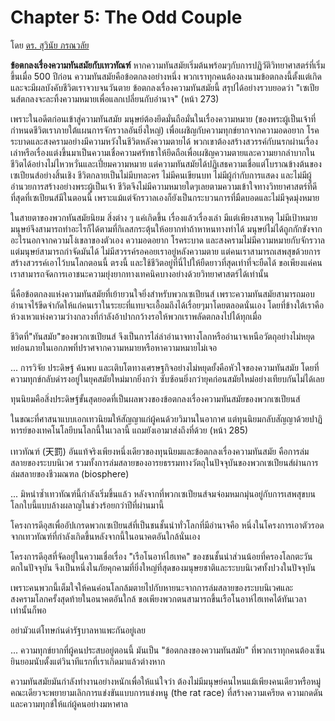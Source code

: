 Chapter 5: The Odd Couple
===
โดย [ดร. สุวินัย ภรณวลัย](https://www.facebook.com/suvinaip/posts/2405168549520272?hc_location=ufi)

**ข้อตกลงเรื่องความทันสมัยกับเทวทัณฑ์** หากความทันสมัยเริ่มต้นพร้อมๆกับการปฏิวัติวิทยาศาสตร์ที่เริ่มขึ้นเมื่อ 500 ปีก่อน ความทันสมัยคือข้อตกลงอย่างหนึ่ง พวกเราทุกคนต้องลงนามข้อตกลงนี้ตั้งแต่เกิดและจะมีผลบังคับชีวิตเราจวบจนวันตาย ข้อตกลงเรื่องความทันสมัยนี้ สรุปได้อย่างรวบยอดว่า "เซเปียนส์ตกลงจะละทิ้งความหมายเพื่อแลกเปลี่ยนกับอำนาจ" (หน้า 273)

เพราะในอดีตก่อนเข้าสู่ความทันสมัย มนุษย์ต้องยึดมั่นถือมั่นในเรื่องความหมาย (ของพระผู้เป็นเจ้าที่กำหนดชีวิตเราภายใต้แผนการจักรวาลอันยิ่งใหญ่) เพื่อเผชิญกับความทุกข์ยากจากความอดอยาก โรคระบาดและสงครามอย่างมีความหวังในชีวิตหลังความตายได้ พวกเขาต้องสร้างสวรรค์กับนรกผ่านเรื่องเล่าหรือเรื่องแต่งขึ้นมาเป็นความเชื่อความศรัทธาให้ยึดถือเพื่อเผชิญความตายและความยากลำบากในชีวิตได้อย่างไม่ไหวหวั่นและเปี่ยมความหมาย แต่ความทันสมัยได้ปฏิเสธความเชื่อแต่โบราณข้างต้นของเซเปียนส์อย่างสิ้นเชิง  ชีวิตกลายเป็นไม่มีบทละคร ไม่มีคนเขียนบท ไม่มีผู้กำกับการแสดง และไม่มีผู้อำนวยการสร้างอย่างพระผู้เป็นเจ้า ชีวิตจึงไม่มีความหมายใดๆเลยตามความเข้าใจทางวิทยาศาสตร์ที่ดีที่สุดที่เซเปียนส์มีในตอนนี้ เพราะแม้แต่จักรวาลเองก็ยังเป็นกระบวนการที่มืดบอดและไม่มีจุดมุ่งหมาย

ในสายตาของพวกทันสมัยนิยม สิ่งต่าง ๆ แค่เกิดขึ้น เรื่องแล้วเรื่องเล่า มีแต่เพียงสาเหตุ ไม่มีเป้าหมาย
มนุษย์จึงสามารถทำอะไรก็ได้ตามที่กิเลสกระตุ้นให้อยากทำถ้าหาหนทางทำได้ มนุษย์ไม่ได้ถูกกักขังจากอะไรนอกจากความโง่เขลาของตัวเอง ความอดอยาก โรคระบาด และสงครามไม่มีความหมายกับจักรวาล แต่มนุษย์สามารถกำจัดมันได้ ไม่มีสวรรค์รอคอยเราอยู่หลังความตาย แต่คนเราสามารถเสพสุขด้วยการสร้างสวรรค์เอาไว้บนโลกตอนนี้ ตรงนี้ และใช้ชีวิตอยู่ที่นี่ไปให้ยืดยาวที่สุดเท่าที่จะยืดได้ ขอเพียงแค่คนเราสามารถจัดการเอาชนะความยุ่งยากทางเทคนิคบางอย่างด้วยวิทยาศาสตร์ได้เท่านั้น

นี่คือข้อตกลงแห่งความทันสมัยที่เย้ายวนใจยิ่งสำหรับพวกเซเปียนส์ เพราะความทันสมัยสามารถมอบอำนาจไร้ขีดจำกัดให้แก่คนเราในระยะที่แทบจะเอื้อมถึงได้เรื่อยๆมาโดยตลอดนั่นเอง โดยที่ข้างใต้เราคือห้วงเหวแห่งความว่างกลวงที่กำลังอ้าปากกว้างรอให้พวกเราพลัดตกลงไปได้ทุกเมื่อ

ชีวิตที่"ทันสมัย"ของพวกเซเปียนส์ จึงเป็นการไล่ล่าอำนาจทางโลกหรืออำนาจเหนือวัตถุอย่างไม่หยุดหย่อนภายในเอกภพที่ปราศจากความหมายหรือหาความหมายไม่เจอ

... การวิจัย ประดิษฐ์ ค้นพบ และเติบโตทางเศรษฐกิจอย่างไม่หยุดยั้งคือหัวใจของความทันสมัย โดยที่ความทุกข์กลับดำรงอยู่ในยุคสมัยใหม่มากยิ่งกว่า ซับซ้อนยิ่งกว่ายุคก่อนสมัยใหม่อย่างเทียบกันไม่ได้เลย

ทุนนิยมคือสิ่งประดิษฐ์ขั้นสุดยอดที่เป็นผลพวงของข้อตกลงเรื่องความทันสมัยของพวกเซเปียนส์

ในขณะที่ศาสนาแบบเอกเทวนิยมให้สัญญาแก่ผู้คนด้วยวิมานในอากาศ
แต่ทุนนิยมกลับสัญญาด้วยปาฏิหารย์ของเทคโนโลยีบนโลกนี้ในเวลานี้ แถมยังเอามาส่งถึงที่ด้วย (หน้า 285)

เทวทัณฑ์ (天罰) อันแท้จริงเพียงหนึ่งเดียวของทุนนิยมและข้อตกลงเรื่องความทันสมัย คือการล่มสลายของระบบนิเวศ รวมทั้งการล่มสลายของอารยธรรมทางวัตถุในปัจจุบันของพวกเซเปียนส์ผ่านการล่มสลายของชีวมณฑล (biosphere)

... มิหนำซ้ำเทวทัณฑ์นี้กำลังเริ่มขึ้นแล้ว หลังจากที่พวกเซเปียนส์จมจ่อมหมกมุ่นอยู่กับการเสพสุขบนโลกใบนี้แบบล้างผลาญในช่วงร้อยกว่าปีที่ผ่านมานี้

โครงการดีอุสเพื่ออัปเกรดพวกเซเปียนส์ที่เป็นชนชั้นนำทั่วโลกที่มีอำนาจคือ หนึ่งในโครงการเอาตัวรอดจากเทวทัณฑ์ที่กำลังเกิดขึ้นหลังจากนี้ในอนาคตอันใกล้นั่นเอง

โครงการดีอุสที่จัดอยู่ในความเชื่อเรื่อง "เรือโนอาห์ไฮเทค" ของชนชั้นนำส่วนน้อยที่ครองโลกตะวันตกในปัจจุบัน จึงเป็นหนึ่งในภัยคุกคามที่ยิ่งใหญ่ที่สุดของมนุษยชาติและระบบนิเวศทั้งปวงในปัจจุบัน

เพราะคนพวกนี้เต็มใจให้คนค่อนโลกล้มตายไปกับหายนะจากการล่มสลายของระบบนิเวศและสงครามโลกครั้งสุดท้ายในอนาคตอันใกล้ ขอเพียงพวกตนสามารถขึ้นเรือโนอาห์ไฮเทคได้ทันเวลาเท่านั้นก็พอ

อย่ามัวแต่โทษก่นด่ารัฐบาลหาแพะกันอยู่เลย

... ความทุกข์ยากที่ผู้คนประสบอยู่ตอนนี้ มันเป็น "ข้อตกลงของความทันสมัย" ที่พวกเราทุกคนต้องเซ็นยินยอมนับตั้งแต่วินาทีแรกที่เราเกิดมาแล้วต่างหาก

ความทันสมัยมันกำลังทำงานอย่างหนักเพื่อให้แน่ใจว่า ต้องไม่มีมนุษย์คนไหนแม้เพียงคนเดียวหรือหมู่คณะเดียวจะพยายามเลิกการแข่งขันแบบการแข่งหนู (the rat race) ที่สร้างความเครียด ความกดดันและความทุกข์ให้แก่ผู้คนอย่างมหาศาล
<!--stackedit_data:
eyJoaXN0b3J5IjpbMTA1MTA1NTk2N119
-->